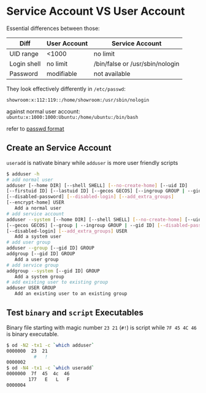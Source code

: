 # Service Account VS User Account
Essential differences between those:

Diff | User Account | Service Account
---|---|---
UID range | <1000 | no limit
Login shell | no limit | /bin/false or /usr/sbin/nologin
Password | modifiable | not available

They look effectively differently in `/etc/passwd`:

`showroom:x:112:119::/home/showroom:/usr/sbin/nologin`

against normal user account:
`ubuntu:x:1000:1000:Ubuntu:/home/ubuntu:/bin/bash`

refer to 
[passwd format](../users/passwd.mg)

## Create an Service Account
`useradd` is nativate binary while
`adduser` is more user friendly scripts

```bash
$ adduser -h
# add normal user
adduser [--home DIR] [--shell SHELL] [--no-create-home] [--uid ID]
[--firstuid ID] [--lastuid ID] [--gecos GECOS] [--ingroup GROUP | --gid ID]
[--disabled-password] [--disabled-login] [--add_extra_groups]
[--encrypt-home] USER
   Add a normal user
# add service account
adduser --system [--home DIR] [--shell SHELL] [--no-create-home] [--uid ID]
[--gecos GECOS] [--group | --ingroup GROUP | --gid ID] [--disabled-password]
[--disabled-login] [--add_extra_groups] USER
   Add a system user
# add user group
adduser --group [--gid ID] GROUP
addgroup [--gid ID] GROUP
   Add a user group
# add service group
addgroup --system [--gid ID] GROUP
   Add a system group
# add existing user to existing group
adduser USER GROUP
   Add an existing user to an existing group
``` 

## Test `binary` and `script` Executables
Binary file starting with magic number `23 21` (`#!`) is script while `7F 45 4C 46` is binary executable.
```bash
$ od -N2 -tx1 -c `which adduser`
0000000  23  21
          #   !
0000002
$ od -N4 -tx1 -c `which useradd`
0000000  7f  45  4c  46
        177   E   L   F
0000004

```